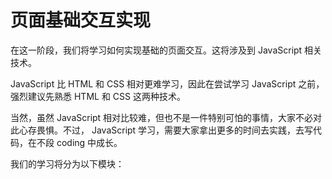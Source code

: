 # 页面基础交互实现

在这一阶段，我们将学习如何实现基础的页面交互。这将涉及到 JavaScript 相关技术。

JavaScript 比 HTML 和 CSS 相对更难学习，因此在尝试学习 JavaScript 之前，强烈建议先熟悉 HTML 和 CSS 这两种技术。

当然，虽然 JavaScript 相对比较难，但也不是一件特别可怕的事情，大家不必对此心存畏惧。不过， JavaScript 学习，需要大家拿出更多的时间去实践，去写代码，在不段 coding 中成长。

我们的学习将分为以下模块：



